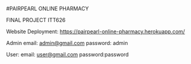 #PAIRPEARL ONLINE PHARMACY

FINAL PROJECT ITT626

Website Deployment:
https://pairpearl-online-pharmacy.herokuapp.com/

Admin
email: admin@gmail.com
password: admin
 
User:
email: user@gmail.com
password:password
